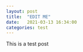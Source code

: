 ```yaml
---
layout: post
title:  "EDIT ME"
date:   2021-03-13 16:34:00
categories: test
---
```


  
  This is a test post 
